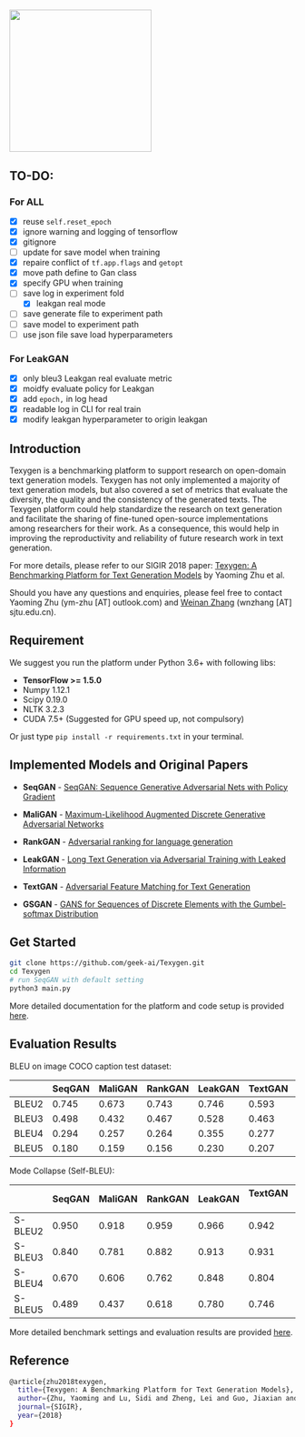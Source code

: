 <h1><img src="docs/fig/texygen-01.png" width="250"></h1>

## TO-DO:

### For ALL

- [x] reuse `self.reset_epoch`
- [x] ignore warning and logging of tensorflow
- [x] gitignore
- [ ] update for save model when training
- [x] repaire conflict of `tf.app.flags` and `getopt`
- [x] move path define to Gan class
- [x] specify GPU when training
- [ ] save log in experiment fold
  - [x] leakgan real mode
- [ ] save generate file to experiment path
- [ ] save model to experiment path
- [ ] use json file save load hyperparameters

### For LeakGAN

- [x] only bleu3 Leakgan real evaluate metric
- [x] moidfy evaluate policy for Leakgan
- [x] add `epoch,` in log head
- [x] readable log in CLI for real train
- [x] modify leakgan hyperparameter to origin leakgan

## Introduction

Texygen is a benchmarking platform to support research on open-domain text generation models. Texygen has not only implemented a majority of text generation models, but also covered a set of metrics that evaluate the diversity, the quality and the consistency of the generated texts. The Texygen platform could help standardize the research on text generation and facilitate the sharing of fine-tuned open-source implementations among researchers for their work.  As a consequence, this would help in improving the reproductivity and reliability of future research work in text generation.

For more details, please refer to our SIGIR 2018 paper: [Texygen: A Benchmarking Platform for Text Generation Models](https://arxiv.org/abs/1802.01886) by Yaoming Zhu et al.

Should you have any questions and enquiries, please feel free to contact Yaoming Zhu (ym-zhu [AT] outlook.com) and [Weinan Zhang](http://wnzhang.net) (wnzhang [AT] sjtu.edu.cn).

## Requirement
We suggest you run the platform under Python 3.6+ with following libs:
* **TensorFlow >= 1.5.0**
* Numpy 1.12.1
* Scipy 0.19.0
* NLTK 3.2.3
* CUDA 7.5+ (Suggested for GPU speed up, not compulsory)    

Or just type `pip install -r requirements.txt` in your terminal.

## Implemented Models and Original Papers

* **SeqGAN** -  [SeqGAN: Sequence Generative Adversarial Nets with Policy Gradient](https://arxiv.org/abs/1609.05473)

* **MaliGAN** - [Maximum-Likelihood Augmented Discrete Generative Adversarial Networks](https://arxiv.org/abs/1702.07983)

* **RankGAN** - [Adversarial ranking for language generation](http://papers.nips.cc/paper/6908-adversarial-ranking-for-language-generation)

* **LeakGAN** - [Long Text Generation via Adversarial Training with Leaked Information](https://arxiv.org/abs/1709.08624)

* **TextGAN** - [Adversarial Feature Matching for Text Generation](https://arxiv.org/abs/1706.03850)
 
* **GSGAN** - [GANS for Sequences of Discrete Elements with the Gumbel-softmax Distribution](https://arxiv.org/abs/1611.04051)


## Get Started

```bash
git clone https://github.com/geek-ai/Texygen.git
cd Texygen
# run SeqGAN with default setting
python3 main.py
```
More detailed documentation for the platform and code setup is provided [here](docs/doc.md).


## Evaluation Results

BLEU on image COCO caption test dataset:

|       | SeqGAN | MaliGAN | RankGAN | LeakGAN | TextGAN      | MLE |
|-------|--------|---------|---------|---------|--------------|--------------|
| BLEU2 | 0.745  | 0.673   | 0.743   | 0.746   | 0.593        | 0.731        |
| BLEU3 | 0.498  | 0.432   | 0.467   | 0.528   | 0.463        | 0.497        |
| BLEU4 | 0.294  | 0.257   | 0.264   | 0.355   | 0.277        | 0.305        |
| BLEU5 | 0.180  | 0.159   | 0.156   | 0.230   | 0.207        | 0.189        |

Mode Collapse (Self-BLEU):

|            | SeqGAN | MaliGAN | RankGAN | LeakGAN | TextGAN       | MLE  |
|------------|--------|---------|---------|---------|---------------|--------------|
| S-BLEU2      | 0.950  | 0.918   | 0.959   | 0.966   | 0.942         |0.916         |
| S-BLEU3      | 0.840  | 0.781   | 0.882   | 0.913   | 0.931         |0.769         |
| S-BLEU4      | 0.670  | 0.606   | 0.762   | 0.848   | 0.804         |0.583         |
| S-BLEU5      | 0.489  | 0.437   | 0.618   | 0.780   | 0.746         |0.408         |

More detailed benchmark settings and evaluation results are provided [here](docs/evaluation.md).

## Reference
```bash
@article{zhu2018texygen,
  title={Texygen: A Benchmarking Platform for Text Generation Models},
  author={Zhu, Yaoming and Lu, Sidi and Zheng, Lei and Guo, Jiaxian and Zhang, Weinan and Wang, Jun and Yu, Yong},
  journal={SIGIR},
  year={2018}
}
```

